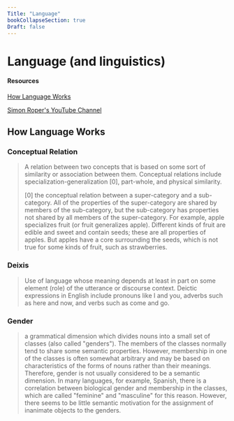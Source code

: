 ```yaml
---
Title: "Language"
bookCollapseSection: true
Draft: false
---
```


# Language (and linguistics)



#### Resources

[How Language Works](http://www.indiana.edu/~hlw/)

[Simon Roper's YouTube Channel](https://www.youtube.com/channel/UChnRk6mxWsSOGElm8phdSxw)


## How Language Works

### Conceptual Relation

> A relation between two concepts that is based on some sort of similarity or association between them. Conceptual relations include specialization-generalization [0], part-whole, and physical similarity.
>
> [0] the conceptual relation between a super-category and a sub-category. All of the properties of the super-category are shared by members of the sub-category, but the sub-category has properties not shared by all members of the super-category. For example, apple specializes fruit (or fruit generalizes apple). Different kinds of fruit are edible and sweet and contain seeds; these are all properties of apples. But apples have a core surrounding the seeds, which is not true for some kinds of fruit, such as strawberries. 

### Deixis

> Use of language whose meaning depends at least in part on some element (role) of the utterance or discourse context. Deictic expressions in English include pronouns like I and you, adverbs such as here and now, and verbs such as come and go. 

### Gender

> a grammatical dimension which divides nouns into a small set of classes (also called "genders"). The members of the classes normally tend to share some semantic properties. However, membership in one of the classes is often somewhat arbitrary and may be based on characteristics of the forms of nouns rather than their meanings. Therefore, gender is not usually considered to be a semantic dimension. In many languages, for example, Spanish, there is a correlation between biological gender and membership in the classes, which are called "feminine" and "masculine" for this reason. However, there seems to be little semantic motivation for the assignment of inanimate objects to the genders. 
